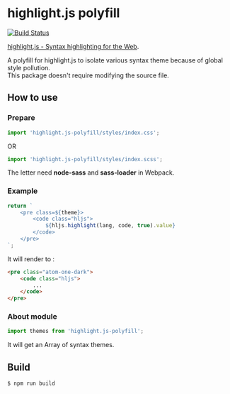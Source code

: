# highlight.js polyfill

[![Build Status](https://travis-ci.org/ChouUn/highlight.js-polyfill.svg?branch=master)](https://travis-ci.org/ChouUn/highlight.js-polyfill)

[highlight.js - Syntax highlighting for the Web](https://highlightjs.org/).

A polyfill for highlight.js to isolate various syntax theme because of global style pollution.   
This package doesn't require modifying the source file.

## How to use

### Prepare

```jsx
import 'highlight.js-polyfill/styles/index.css';
```
OR
```jsx
import 'highlight.js-polyfill/styles/index.scss';
```
The letter need **node-sass** and **sass-loader** in Webpack.

### Example

```jsx
return `
    <pre class=${theme}>
        <code class="hljs">
            ${hljs.highlight(lang, code, true).value}
        </code>
    </pre>
`;
```
It will render to :
```html
<pre class="atom-one-dark">
    <code class="hljs">
        ...
    </code>
</pre>
```

### About module

```jsx
import themes from 'highlight.js-polyfill';
```
It will get an Array of syntax themes.

## Build

```shell
$ npm run build 
```